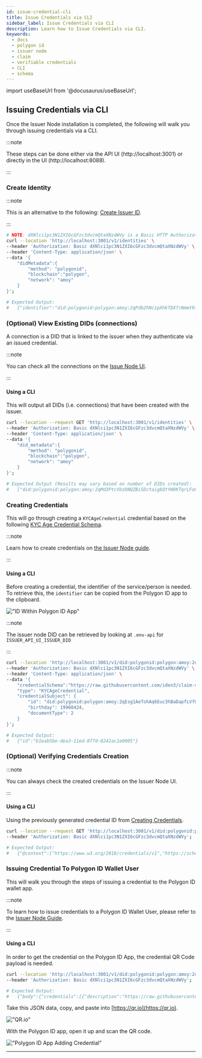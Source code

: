 ```yaml
---
id: issue-credential-cli
title: Issue Credentials via CLI
sidebar_label: Issue Credentials via CLI
description: Learn how to Issue Credentials via CLI.
keywords:
  - docs
  - polygon id
  - issuer node
  - claim
  - verifiable credentials
  - CLI
  - schema
---
```


import useBaseUrl from '@docusaurus/useBaseUrl';

## Issuing Credentials via CLI

Once the Issuer Node installation is completed, the following will walk you through issuing credentials via a CLI.

:::note

These steps can be done either via the API UI (http://localhost:3001) or directly in the UI (http://localhost:8088).

:::

### Create Identity

:::note

This is an alternative to the following: [<ins>Create Issuer ID</ins>](/docs/issuer/setup-issuer-ui.md#create-issuer-did).

:::

```bash
# NOTE: dXNlci1pc3N1ZXI6cGFzc3dvcmQtaXNzdWVy is a Basic HTTP Authorization as base64(user-issuer:password-issuer) from our .env-issuer file
curl --location 'http://localhost:3001/v1/identities' \
--header 'Authorization: Basic dXNlci1pc3N1ZXI6cGFzc3dvcmQtaXNzdWVy' \
--header 'Content-Type: application/json' \
--data '{
    "didMetadata":{
        "method": "polygonid",
        "blockchain":"polygon",
        "network": "amoy"
    }
}';

# Expected Output:
#   {"identifier":"did:polygonid:polygon:amoy:2qPdb2hNczpXhkTDXfrNmmt9fGMzfDHewUnqGLahYE","state":{"claimsTreeRoot":"eb3d346d16f849b3cc2be69bfc58091dfaf6d90574be26bb40222aea67e08505","createdAt":"2023-03-22T22:49:02.782896Z","modifiedAt":"2023-03-22T22:49:02.782896Z","state":"b25cf54e7e648a263658416194c41ef6ae2dec101c50dfb2febc5e96eaa87110","status":"confirmed"}}
```

### (Optional) View Existing DIDs (connections)

A connection is a DID that is linked to the issuer when they authenticate via an issued credential.

:::note

You can check all the connections on the [<ins>Issue Node UI</ins>](issuer-node-guide.md#connections).

:::

#### Using a CLI

This will output all DIDs (i.e. connections) that have been created with the issuer.

```bash
curl --location --request GET 'http://localhost:3001/v1/identities' \
--header 'Authorization: Basic dXNlci1pc3N1ZXI6cGFzc3dvcmQtaXNzdWVy' \
--header 'Content-Type: application/json' \
--data '{
    "did_metadata":{
        "method": "polygonid",
        "blockchain":"polygon",
        "network": "amoy"
    }
}';

# Expected Output (Results may vary based on number of DIDs created):
#   ["did:polygonid:polygon:amoy:2qMd3PtcVbzDNQZBiSDctaigbQtYW9KTqrLFoUm4Ur","did:polygonid:polygon:amoy:2qMeNWv9xSSvWyBpn5tDojzQ8sga4VtrfuAkV65zQa","did:polygonid:polygon:amoy:2qPdb2hNczpXhkTDXfrNmmt9fGMzfDHewUnqGLahYE","did:polygonid:polygon:amoy:2qLR2qA22RemPeQDsQwdrrMU3SM9CNLnRBhmQtzo5v","did:polygonid:polygon:amoy:2qHYtws8GQN3RniHLjPf5GuZUZtcD37o1MUgUmw287"]
```

### Creating Credentials

This will go through creating a `KYCAgeCredential` credential based on the following [KYC Age Credential Schema](https://raw.githubusercontent.com/iden3/claim-schema-vocab/main/schemas/json/KYCAgeCredential-v3.json).

:::note

Learn how to create credentials on [<ins>the Issuer Node guide</ins>](issuer-node-guide.md#schemas).

:::

#### Using a CLI

Before creating a credential, the identifier of the service/person is needed. To retrieve this, the `identifier` can be copied from the Polygon ID app to the clipboard.

!["ID Within Polygon ID App"](/img/polygonid-app-id.png)

:::note

The issuer node DID can be retrieved by looking at `.env-api` for `ISSUER_API_UI_ISSUER_DID`

:::

```bash
curl --location 'http://localhost:3001/v1/did:polygonid:polygon:amoy:2qPdb2hNczpXhkTDXfrNmmt9fGMzfDHewUnqGLahYE/claims' \
--header 'Authorization: Basic dXNlci1pc3N1ZXI6cGFzc3dvcmQtaXNzdWVy' \
--header 'Content-Type: application/json' \
--data '{
    "credentialSchema":"https://raw.githubusercontent.com/iden3/claim-schema-vocab/main/schemas/json/KYCAgeCredential-v3.json",
    "type": "KYCAgeCredential",
    "credentialSubject": {
        "id": "did:polygonid:polygon:amoy:2qEsg1AeTohAq6Euc3hBaDapfLVfQiWS7DUfvutYEq",
        "birthday": 19960424,
        "documentType": 2
    }
}';

# Expected Output:
#   {"id":"b1eab5be-dea3-11ed-8f7d-0242ac1e0005"}
```

### (Optional) Verifying Credentials Creation

:::note

You can always check the created credentials on the Issuer Node UI.

:::

#### Using a CLI

Using the previously generated credential ID from [Creating Credentials](#creating-credentials).

```bash
curl --location --request GET 'http://localhost:3001/v1/did:polygonid:polygon:amoy:2qPdb2hNczpXhkTDXfrNmmt9fGMzfDHewUnqGLahYE/claims/b1eab5be-dea3-11ed-8f7d-0242ac1e0005' \
--header 'Authorization: Basic dXNlci1pc3N1ZXI6cGFzc3dvcmQtaXNzdWVy';

# Expected Output:
#   {"@context":["https://www.w3.org/2018/credentials/v1","https://schema.iden3.io/core/jsonld/iden3proofs.jsonld","https://raw.githubusercontent.com/iden3/claim-schema-vocab/main/schemas/json-ld/kyc-v3.json-ld"],"credentialSchema":{"id":"https://raw.githubusercontent.com/iden3/claim-schema-vocab/main/schemas/json/KYCAgeCredential-v3.json","type":"JsonSchemaValidator2018"},"credentialStatus":{"id":"https://unique-forwaring-or-public-url.ngrok-free.app/v1/did%3Apolygonid%3Apolygon%3Aamoy%3A2qPdb2hNczpXhkTDXfrNmmt9fGMzfDHewUnqGLahUQ/claims/revocation/status/2512063162","revocationNonce":2512063162,"type":"SparseMerkleTreeProof"},"credentialSubject":{"birthday":19960424,"documentType":2,"id":"did:polygonid:polygon:amoy:2qEsg1AeTohAq6Euc3hBaDapfLVfQiWS7DUfvutYEq","type":"KYCAgeCredential"},"id":"http://localhost:3001/v1/did:polygonid:polygon:amoy:2qPdb2hNczpXhkTDXfrNmmt9fGMzfDHewUnqGLahYE/claims/b1eab5be-dea3-11ed-8f7d-0242ac1e0005","issuanceDate":"2023-04-19T11:16:56.433871253Z","issuer":"did:polygonid:polygon:amoy:2qPdb2hNczpXhkTDXfrNmmt9fGMzfDHewUnqGLahYE","proof":[{"type":"BJJSignature2021","issuerData":{"id":"did:polygonid:polygon:amoy:2qPdb2hNczpXhkTDXfrNmmt9fGMzfDHewUnqGLahYE","state":{"claimsTreeRoot":"78b7651adb5d063553f7fdc11d279a3e307880aef6dec2b347abf0df53a11d27","value":"....
```

### Issuing Credential To Polygon ID Wallet User

This will walk you through the steps of issuing a credential to the Polygon ID wallet app.

:::note

To learn how to issue credentials to a Polygon ID Wallet User, please refer to the [<ins>Issuer Node Guide</ins>](issuer-node-guide.md#schemas).

:::

#### Using a CLI

In order to get the credential on the Polygon ID App, the credential QR Code payload is needed.

```bash
curl --location 'http://localhost:3001/v1/did:polygonid:polygon:amoy:2qPdb2hNczpXhkTDXfrNmmt9fGMzfDHewUnqGLahYE/claims/b1eab5be-dea3-11ed-8f7d-0242ac1e0005/qrcode' \
--header 'Authorization: Basic dXNlci1pc3N1ZXI6cGFzc3dvcmQtaXNzdWVy';

# Expected Output:
#   {"body":{"credentials":[{"description":"https://raw.githubusercontent.com/iden3/claim-schema-vocab/main/schemas/json-ld/kyc-v3.json-ld#KYCAgeCredential","id":"b1eab5be-dea3-11ed-8f7d-0242ac1e0005"}],"url":"http://localhost:3001/v1/agent"},"from":"did:polygonid:polygon:amoy:2qPdb2hNczpXhkTDXfrNmmt9fGMzfDHewUnqGLahYE","id":"c01b66f1-d10b-4591-9dd6-8a94db1c112a","thid":"c01b66f1-d10b-4591-9dd6-8a94db1c112a","to":"did:polygonid:polygon:amoy:2qEsg1AeTohAq6Euc3hBaDapfLVfQiWS7DUfvutYEq","typ":"application/iden3comm-plain-json","type":"https://iden3-communication.io/credentials/1.0/offer"}
```

Take this JSON data, copy, and paste into [https://qr.io](https://qr.io).

!["QR.io"](/img/qrio.png)

With the Polygon ID app, open it up and scan the QR code.

!["Polygon ID App Adding Credential"](/img/polygonid-app-claim.png)

<!-- ### Verifying Credential

:::note

The goal is to build your own type of credential and ways to verify it, but this is an example of how things could work.

:::

A quick way to validate this KYCAge Claim is to use [https://verifier-demo.polygonid.me/](https://verifier-demo.polygonid.me/).

!["Verifier Selecting KYCAgeCredential"](/img/verifier-kycagecredential.png)

!["Verifier Verification Prompt"](/img/verifier-verification.png)

!["Polygon ID App Generating Proof"](/img/polygonid-app-proof.png)

!["Verifier Proof Verified"](/img/verifier-success-verified.png) -->

---
